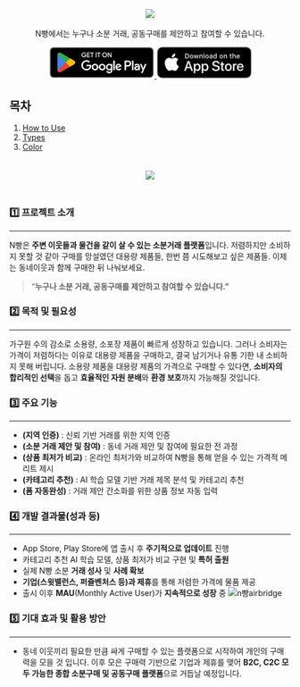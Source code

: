 
<div align="center">
   <img src='https://capsule-render.vercel.app/api?type=slice&&color=0:4e6fff,100:49077c&height=180&section=header&text=N빵&fontColor=C4BEE2&fontSize=80&desc=동네&nbsp;기반&nbsp;소분거래&nbsp;플랫폼&nbsp;&animation=fadeIn&fontAlign=80&fontAlignY=15&descAlign=80&descAlignY=45&rotate=10'/>
<br/>
</div>

<p align='center'> N빵에서는 누구나 소분 거래, 공동구매를 제안하고 참여할 수 있습니다. </p>
<p align='center'>
  <a href="https://play.google.com/store/apps/details?id=com.chocobread.nbread2&hl=ko" target="_blank" >
     <img width="190" alt="downloaPlayStore" src=".github/Play Store Download.png">
  </a>
  <a href="https://apps.apple.com/kr/app/n%EB%B9%B5/id1640045290" target="_blank">
          <img width="170" alt="downloadAppStore" src=".github/App Store Download.png">
  </a>
</p>

## 목차
1. [How to Use](#how-to-use)
2. [Types](#types)
3. [Color](#color)

<div align="center">
   <img  style="padding:20px" src='https://github.com/SWM-ChocoBread/N_bread_Server/assets/70741257/2930f78b-101a-4943-bf3c-6c34f4573f88'/>
<br/>
</div>

### 1️⃣ 프로젝트 소개

---

N빵은 **주변 이웃들과 물건을 같이 살 수 있는 소분거래 플랫폼**입니다. 저렴하지만 소비하지 못할 것 같아 구매를 망설였던 대용량 제품들, 한번 쯤 시도해보고 싶은 제품들. 이제는 동네이웃과 함께 구매한 뒤 나눠보세요.

> “**누구나 소분 거래, 공동구매를 제안하고 참여할 수 있습니다.”**
> 

### 2️⃣ 목적 및 필요성

---

가구원 수의 감소로 소용량, 소포장 제품이 빠르게 성장하고 있습니다. 그러나 소비자는 가격이 저렴하다는 이유로 대용량 제품을 구매하고, 결국 남기거나 유통 기한 내 소비하지 못해 버립니다. 소용량 제품을 대용량 제품의 가격으로 구매할 수 있다면, **소비자의 합리적인 선택**을 돕고 **효율적인 자원 분배**와 **환경 보호**까지 가능해질 것입니다.

### 3️⃣ 주요 기능

---

- **(지역 인증)** : 신뢰 기반 거래를 위한 지역 인증
- **(소분 거래 제안 및 참여)** : 동네 거래 제안 및 참여에 필요한 전 과정
- **(상품 최저가 비교)** : 온라인 최저가와 비교하여 N빵을 통해 얻을 수 있는 가격적 메리트 제시
- **(카테고리 추천)** : AI 학습 모델 기반 거래 제목 분석 및 카테고리 추천
- **(폼 자동완성)** : 거래 제안 간소화를 위한 상품 정보 자동 입력

### 4️⃣ 개발 결과물(성과 등)

---

- App Store, Play Store에 앱 출시 후 **주기적으로 업데이트** 진행
- 카테고리 추천 AI 학습 모델, 상품 최저가 비교 구현 및 **특허 출원**
- 실제 N빵 소분 **거래 성사** 및 **사례 확보**
- **기업(스윗밸런스, 퍼즐벤처스 등)과 제휴**를 통해 저렴한 가격에 물품 제공
- 출시 이후 **MAU**(Monthly Active User)가 **지속적으로 성장** 중
![n빵airbridge](https://github.com/SWM-ChocoBread/N_bread_Server/assets/70741257/172f789b-1e49-41fb-ac89-dcf7b226ee99)


### 5️⃣ 기대 효과 및 활용 방안

---

- 동네 이웃끼리 필요한 만큼 싸게 구매할 수 있는 플랫폼으로 시작하여 개인의 구매력을 모을 것 입니다. 이후 모은 구매력 기반으로 기업과 제휴를 맺어 **B2C, C2C 모두 가능한 종합 소분구매 및 공동구매 플랫폼**으로 거듭날 예정입니다.
